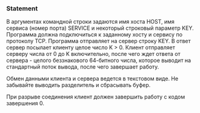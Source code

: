 ### Statement

В аргументах командной строки задаются имя хоста HOST, имя сервиса (номер порта) SERVICE и некоторый строковый параметр KEY.
Программа должна подключиться к заданному хосту и сервису по протоколу TCP.
Программа отправляет на сервер строку KEY. В ответ сервер посылает клиенту целое число K > 0.
Клиент отправляет серверу числа от 0 до K включительно, после чего ждет ответа от сервера - целого беззнакового 64-битного числа,
которое выводит на стандартный поток вывода, после чего завершает работу.



Обмен данными клиента и сервера ведется в текстовом виде. Не забывайте выводить разделитель и сбрасывать буфер.



При разрыве соединения клиент должен завершить работу с кодом завершения 0.

    

